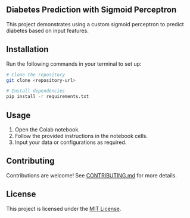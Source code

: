 ## **Diabetes Prediction with Sigmoid Perceptron**

This project demonstrates using a custom sigmoid perceptron to predict diabetes based on input features.


## Installation
Run the following commands in your terminal to set up:
```bash
# Clone the repository
git clone <repository-url>

# Install dependencies
pip install -r requirements.txt
```

## Usage
1. Open the Colab notebook.
2. Follow the provided instructions in the notebook cells.
3. Input your data or configurations as required.

## Contributing
Contributions are welcome! See [CONTRIBUTING.md](CONTRIBUTING.md) for more details.

## License
This project is licensed under the [MIT License](LICENSE).
